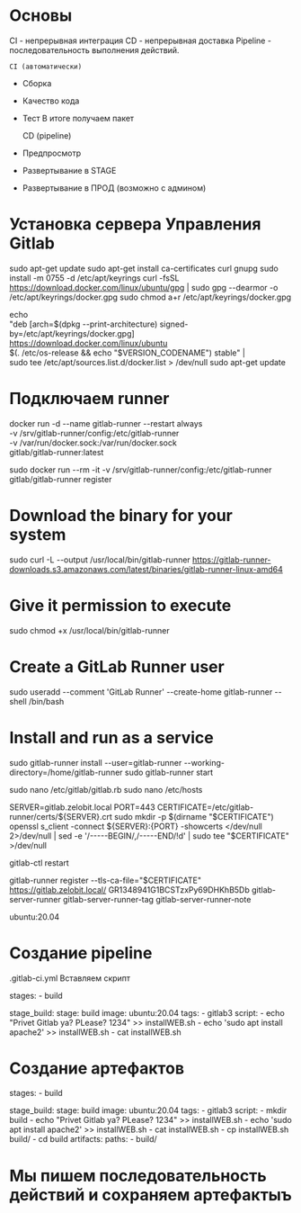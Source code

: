 # Основы
CI - непрерывная интеграция
CD - непрерывная доставка
Pipeline - последовательность выполнения действий.

    CI (автоматически)
- Сборка
- Качество кода
- Тест
В итоге получаем пакет

    СD (pipeline)
- Предпросмотр
- Развертывание в STAGE
- Развертывание в ПРОД (возможно с админом)

# Установка сервера Управления Gitlab

<!-- Add Docker's official GPG key: -->
sudo apt-get update
sudo apt-get install ca-certificates curl gnupg
sudo install -m 0755 -d /etc/apt/keyrings
curl -fsSL https://download.docker.com/linux/ubuntu/gpg | sudo gpg --dearmor -o /etc/apt/keyrings/docker.gpg
sudo chmod a+r /etc/apt/keyrings/docker.gpg

<!-- Add the repository to Apt sources: -->
echo \
  "deb [arch=$(dpkg --print-architecture) signed-by=/etc/apt/keyrings/docker.gpg] https://download.docker.com/linux/ubuntu \
  $(. /etc/os-release && echo "$VERSION_CODENAME") stable" | \
  sudo tee /etc/apt/sources.list.d/docker.list > /dev/null
sudo apt-get update

# Подключаем runner
<!-- Создаем проект на gitlab
Переходим в Settings -> CI/CD
https://docs.gitlab.com/runner/install/docker.html -->

docker run -d --name gitlab-runner --restart always \
  -v /srv/gitlab-runner/config:/etc/gitlab-runner \
  -v /var/run/docker.sock:/var/run/docker.sock \
  gitlab/gitlab-runner:latest

<!-- Регистрация Runnera -->
sudo docker run --rm -it -v /srv/gitlab-runner/config:/etc/gitlab-runner gitlab/gitlab-runner register
<!-- Если возникает ошибка -->
<!-- tls: failed to verify certificate: x509: certificate signed by unknown authority -->
<!-- Меняем адрес нашего сервера gitlab.zelobit.local -->
# Download the binary for your system
sudo curl -L --output /usr/local/bin/gitlab-runner https://gitlab-runner-downloads.s3.amazonaws.com/latest/binaries/gitlab-runner-linux-amd64

# Give it permission to execute
sudo chmod +x /usr/local/bin/gitlab-runner

# Create a GitLab Runner user
sudo useradd --comment 'GitLab Runner' --create-home gitlab-runner --shell /bin/bash

# Install and run as a service
sudo gitlab-runner install --user=gitlab-runner --working-directory=/home/gitlab-runner
sudo gitlab-runner start



sudo nano /etc/gitlab/gitlab.rb
sudo nano /etc/hosts

SERVER=gitlab.zelobit.local
PORT=443
CERTIFICATE=/etc/gitlab-runner/certs/${SERVER}.crt
sudo mkdir -p $(dirname "$CERTIFICATE")
openssl s_client -connect ${SERVER}:{PORT} -showcerts </dev/null 2>/dev/null | sed -e '/-----BEGIN/,/-----END/!d' | sudo tee "$CERTIFICATE" >/dev/null

gitlab-ctl restart

<!-- Запускаем повторно Gitlab runner -->
gitlab-runner register --tls-ca-file="$CERTIFICATE"
https://gitlab.zelobit.local/
GR1348941G1BCSTzxPy69DHKhB5Db
gitlab-server-runner
gitlab-server-runner-tag
gitlab-server-runner-note

<!-- Завершаем настройку runner -->
<!-- Выбираем среду docker -->
ubuntu:20.04
# Создание pipeline
<!-- Идем на главную проекта pipeline -->
.gitlab-ci.yml
Вставляем скрипт

stages:
    - build

stage_build:
    stage: build
    image: ubuntu:20.04
    tags:
        - gitlab3
    script:
        - echo "Privet Gitlab ya? PLease? 1234" >> installWEB.sh
        - echo 'sudo apt install apache2' >> installWEB.sh
        - cat installWEB.sh

# Создание артефактов
<!-- Мы добавляем артефакты чтоб создавался наш пакет -->
stages:
    - build

stage_build:
    stage: build
    image: ubuntu:20.04
    tags:
        - gitlab3
    script:
        - mkdir build
        - echo "Privet Gitlab ya? PLease? 1234" >> installWEB.sh
        - echo 'sudo apt install apache2' >> installWEB.sh
        - cat installWEB.sh
        - cp installWEB.sh build/
        - cd build
    artifacts:
        paths:
            - build/
# Мы пишем последовательность действий и сохраняем артефактыъ